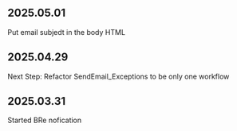 ## 2025.05.01
Put email subjedt in the body HTML


## 2025.04.29
Next Step: Refactor SendEmail_Exceptions to be only one workflow

## 2025.03.31
Started BRe nofication